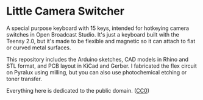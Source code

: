 # Little Camera Switcher

A special purpose keyboard with 15 keys, intended for hotkeying camera switches in Open Broadcast Studio. It's just a keyboard built with the Teensy 2.0, but it's made to be flexible and magnetic so it can attach to flat or curved metal surfaces.

This repository includes the Arduino sketches, CAD models in Rhino and STL format, and PCB layout in KiCad and Gerber. I fabricated the flex circuit on Pyralux using milling, but you can also use photochemical etching or toner transfer.

Everything here is dedicated to the public domain. ([CC0](https://wiki.creativecommons.org/wiki/CC0))
